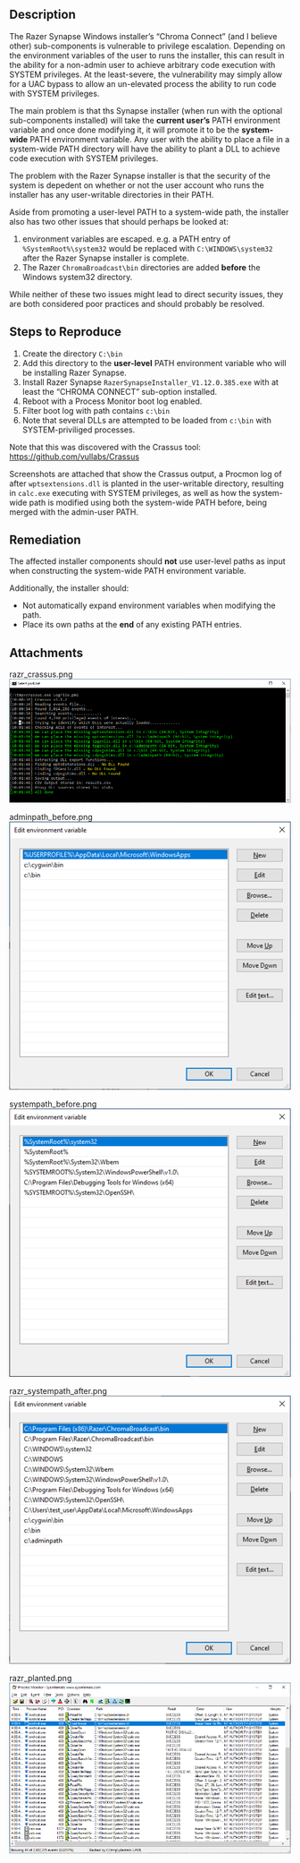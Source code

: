 ## Description

The Razer Synapse Windows installer’s “Chroma Connect” (and I believe other) sub-components is vulnerable to privilege escalation. Depending on the environment variables of the user to runs the installer, this can result in the ability for a non-admin user to achieve arbitrary code execution with SYSTEM privileges. At the least-severe, the vulnerability may simply allow for a UAC bypass to allow an un-elevated process the ability to run code with SYSTEM privileges.

The main problem is that ths Synapse installer (when run with the optional sub-components installed) will take the **current user’s** PATH environment variable and once done modifying it, it will promote it to be the **system-wide** PATH environment variable. Any user with the ability to place a file in a system-wide PATH directory will have the ability to plant a DLL to achieve code execution with SYSTEM privileges.

The problem with the Razer Synapse installer is that the security of the system is depedent on whether or not the user account who runs the installer has any user-writable directories in their PATH.

Aside from promoting a user-level PATH to a system-wide path, the installer also has two other issues that should perhaps be looked at:

1.  environment variables are escaped. e.g. a PATH entry of `%SystemRoot%\system32` would be replaced with `C:\WINDOWS\system32` after the Razer Synapse installer is complete.
2.  The Razer `ChromaBroadcast\bin` directories are added **before** the Windows system32 directory.

While neither of these two issues might lead to direct security issues, they are both considered poor practices and should probably be resolved.

## Steps to Reproduce

1.  Create the directory `C:\bin`
2.  Add this directory to the **user-level** PATH environment variable who will be installing Razer Synapse.
3.  Install Razer Synapse `RazerSynapseInstaller_V1.12.0.385.exe` with at least the “CHROMA CONNECT” sub-option installed.
4.  Reboot with a Process Monitor boot log enabled.
5.  Filter boot log with path contains `c:\bin`
6.  Note that several DLLs are attempted to be loaded from `c:\bin` with SYSTEM-priviliged processes.

Note that this was discovered with the Crassus tool: <https://github.com/vullabs/Crassus>

Screenshots are attached that show the Crassus output, a Procmon log of after `wptsextensions.dll` is planted in the user-writable directory, resulting in `calc.exe` executing with SYSTEM privileges, as well as how the system-wide path is modified using both the system-wide PATH before, being merged with the admin-user PATH.

## Remediation

The affected installer components should **not** use user-level paths as input when constructing the system-wide PATH environment variable.

Additionally, the installer should:

-   Not automatically expand environment variables when modifying the path.
-   Place its own paths at the **end** of any existing PATH entries.

## Attachments
razr_crassus.png  
![Crassus results for Razer software](razr_crassus.png)

adminpath_before.png  
![Admin user PATH before software installation](adminpath_before.png)

systempath_before.png  
![System PATH before software installation](systempath_before.png)

razr_systempath_after.png  
![System PATH after software installation](razr_systempath_after.png)

razr_planted.png  
![Planted DLL resulting in calc.exe with SYSTEM privileges](razr_planted.png)